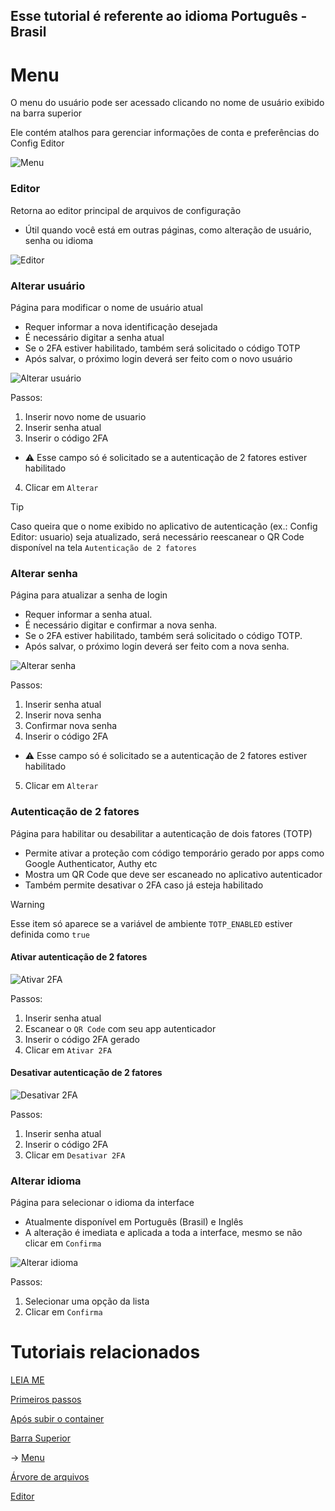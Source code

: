 ## Esse tutorial é referente ao idioma Português - Brasil

# Menu

O menu do usuário pode ser acessado clicando no nome de usuário exibido na barra superior

Ele contém atalhos para gerenciar informações de conta e preferências do Config Editor

![Menu](/documentation/images/menu_br.png)

### Editor

Retorna ao editor principal de arquivos de configuração

- Útil quando você está em outras páginas, como alteração de usuário, senha ou idioma

![Editor](/documentation/images/editor_br.png)

### Alterar usuário

Página para modificar o nome de usuário atual

- Requer informar a nova identificação desejada
- É necessário digitar a senha atual
- Se o 2FA estiver habilitado, também será solicitado o código TOTP
- Após salvar, o próximo login deverá ser feito com o novo usuário

![Alterar usuário](/documentation/images/alterar_usuario.png)

Passos:

1. Inserir novo nome de usuario
2. Inserir senha atual
3. Inserir o código 2FA
  - ⚠️ Esse campo só é solicitado se a autenticação de 2 fatores estiver habilitado
4. Clicar em `Alterar`

> [!TIP]
> Caso queira que o nome exibido no aplicativo de autenticação (ex.: Config Editor: usuario) seja atualizado, será necessário reescanear o QR Code disponível na tela `Autenticação de 2 fatores`

### Alterar senha

Página para atualizar a senha de login

- Requer informar a senha atual.
- É necessário digitar e confirmar a nova senha.
- Se o 2FA estiver habilitado, também será solicitado o código TOTP.
- Após salvar, o próximo login deverá ser feito com a nova senha.

![Alterar senha](/documentation/images/alterar_senha.png)

Passos:

1. Inserir senha atual
2. Inserir nova senha
3. Confirmar nova senha
4. Inserir o código 2FA
  - ⚠️ Esse campo só é solicitado se a autenticação de 2 fatores estiver habilitado
5. Clicar em `Alterar`

### Autenticação de 2 fatores

Página para habilitar ou desabilitar a autenticação de dois fatores (TOTP)

- Permite ativar a proteção com código temporário gerado por apps como Google Authenticator, Authy etc
- Mostra um QR Code que deve ser escaneado no aplicativo autenticador
- Também permite desativar o 2FA caso já esteja habilitado

> [!WARNING]
> Esse item só aparece se a variável de ambiente `TOTP_ENABLED` estiver definida como `true`

#### Ativar autenticação de 2 fatores

![Ativar 2FA](/documentation/images/ativar_2fa.png)

Passos:

1. Inserir senha atual
2. Escanear o `QR Code` com seu app autenticador
3. Inserir o código 2FA gerado
4. Clicar em `Ativar 2FA`

#### Desativar autenticação de 2 fatores

![Desativar 2FA](/documentation/images/desativar_2fa.png)

Passos:

1. Inserir senha atual
2. Inserir o código 2FA
3. Clicar em `Desativar 2FA`

### Alterar idioma

Página para selecionar o idioma da interface

- Atualmente disponível em Português (Brasil) e Inglês
- A alteração é imediata e aplicada a toda a interface, mesmo se não clicar em `Confirma`

![Alterar idioma](/documentation/images/alterar_idioma.png)

Passos:

1. Selecionar uma opção da lista
2. Clicar em `Confirma`

# Tutoriais relacionados

[LEIA ME](/documentation/readme/README-pt-BR.md)

[Primeiros passos](/documentation/readme/pt-br/primeiros_passos.md)

[Após subir o container](/documentation/readme/pt-br/container_criado.md)

[Barra Superior](/documentation/readme/pt-br/barra_superior.md)

→ [Menu](/documentation/readme/pt-br/menu.md)

[Árvore de arquivos](/documentation/readme/pt-br/arvore_de_arquivos.md)

[Editor](/documentation/readme/pt-br/editor.md)
